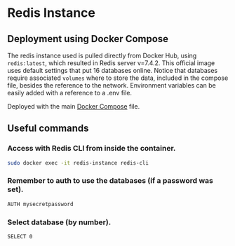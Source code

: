 # Redis Instance

## Deployment using Docker Compose

The redis instance used is pulled directly from Docker Hub, using `redis:latest`, which resulted in Redis server v=7.4.2. This official image uses default settings that put 16 databases online. Notice that databases require associated `volumes` where to store the data, included in the compose file, besides the reference to the network. Environment variables can be easily added with a reference to a .env file.

Deployed with the main [Docker Compose](virtual-machine\docker-compose.yaml) file.

## Useful commands

### Access with Redis CLI from inside the container.
```bash
sudo docker exec -it redis-instance redis-cli
```

### Remember to auth to use the databases (if a password was set).
```bash
AUTH mysecretpassword
```

### Select database (by number).
```bash
SELECT 0
```

